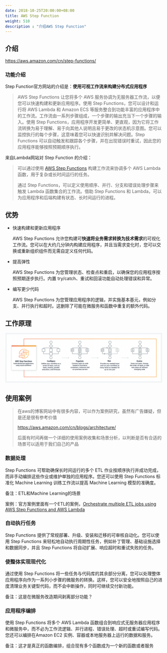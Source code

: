 ```yaml
---
date: 2018-10-25T20:00:00+08:00
title: AWS Step Function
weight: 510
description : "介绍AWS Step Function"
---
```


## 介绍

https://aws.amazon.com/cn/step-functions/

### 功能介绍

Step Function官方网站的介绍是：**使用可视工作流来构建分布式应用程序**

> AWS Step Functions 让您将多个 AWS 服务协调为无服务器工作流，以便您可以快速构建和更新应用程序。使用 Step Functions，您可以设计和运行将 AWS Lambda 和 Amazon ECS 等服务整合到功能丰富的应用程序中的工作流。工作流由一系列步骤组成，一个步骤的输出充当下一个步骤的输入。使用 Step Functions，应用程序开发更简单、更直观，因为它将工作流转换为易于理解、易于向其他人说明且易于更改的状态机示意图。您可以监控执行的每个步骤，这意味着您可以快速识别并解决问题。Step Functions 可以自动触发和跟踪各个步骤，并在出现错误时重试，因此您的应用程序能够按照预期顺序执行。

来自Lambda网站对 Step Function 的介绍：

> 可以通过使用 [AWS Step Functions](https://aws.amazon.com/cn/step-functions/) 构建工作流来协调多个 AWS Lambda 函数，用于复杂或长时间运行的任务。
>
> 通过 Step Functions，可以定义使用顺序、并行、分支和错误处理步骤来触发 Lambda 函数集合的工作流。借助 Step Functions 和 Lambda，可以为应用程序和后端构建有状态、长时间运行的进程。

## 优势

- 快速构建和更新应用程序

	AWS Step Functions 允许您构建可**快速将业务需求转换为技术需求**的可视化工作流。您可以在大约几分钟内构建应用程序，并且当需求变化时，您可以交换或重新组织组件而无需自定义任何代码。

- 提高弹性

	AWS Step Functions 为您管理状态、检查点和重启，以确保您的应用程序按照预期逐步执行。内置 try/catch、重试和回滚功能自动处理错误和异常。 

- 编写更少代码

	AWS Step Functions 为您管理应用程序的逻辑，并实施基本基元，例如分支、并行执行和超时。这删除了可能在微服务和函数中重复的额外代码。

## 工作原理

![](images/sfn_how-it-works.png)

## 使用案例

> 在aws的博客网站中有很多内容，可以作为案例研究，虽然有广告嫌疑，但是还是很有参考价值
>
> https://aws.amazon.com/cn/blogs/architecture/
>
> 后面有时间再做一个详细的使用案例收集和场景分析，以判断是否有合适的场景可以适用于我们自己的产品

### 数据处理

Step Functions 可帮助确保长时间运行的多个 ETL 作业按顺序执行并成功完成，而非手动编排这些作业或维护单独的应用程序。您还可以使用 Step Functions 标准化 Machine Learning 训练工作流以提高 Machine Learning 模型的准确度。

备注：ETL和Machine Learning的场景

案例：官方案例里面有一个ETL的案例，[Orchestrate multiple ETL jobs using AWS Step Functions and AWS Lambda](https://aws.amazon.com/cn/blogs/big-data/orchestrate-multiple-etl-jobs-using-aws-step-functions-and-aws-lambda/)

### 自动执行任务

Step Functions 提供了常规部署、升级、安装和迁移的可审核自动化。您可以使用 Step Functions 来轻松地自动执行周期性任务，例如补丁管理、基础设施选择和数据同步，并且 Step Functions 将自动扩展、响应超时和重试失败的任务。

### 使整体实现现代化

​通过使用 Step Functions 将一些任务与代码库的其余部分分离，您可以处理整体应用程序向作为一系列小步骤的微服务的转换。这样，您可以安全地按照自己的进度清理业务关键型代码，而不会中断操作，同时可继续交付新功能。

备注：这是在微服务改造期间剥离部分功能？

### 应用程序编排

使用 Step Functions 将多个 AWS Lambda 函数组合到响应式无服务器应用程序和微服务中，而不必为工作流逻辑、并行进程、错误处理、超时或重试编写代码。您还可以编排在​ Amazon EC2 实例、容器或本地服务器上运行的数据和服务。

备注：这才是真正的函数编排，组合现有多个函数成为一个新的函数或者服务